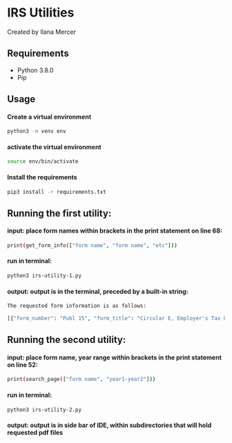 # **IRS Utilities**

Created by Ilana Mercer


## **Requirements**
* Python 3.8.0
* Pip


## **Usage**

#### Create a virtual environment
``` bash
python3 -m venv env
```
#### activate the virtual environment
``` bash
source env/bin/activate
```
#### Install the requirements
```bash
pip3 install -r requirements.txt
```


## **Running the first utility:**
#### **input:** place form names within brackets in the print statement on line 68:
```bash
print(get_form_info(["form name", "form name", "etc"]))
```

#### run in terminal:
```bash
python3 irs-utility-1.py
```

#### **output:** output is in the terminal, preceded by a built-in string:
```bash
The requested form information is as follows:

[{"form_number": "Publ 15", "form_title": "Circular E, Employer's Tax Guide", "min_year": "1988", "max_year": "2021"}, {"form_number": "Form W-2", "form_title": "Wage and Tax Statement (Info Copy Only)", "min_year": "1954", "max_year": "2021"}]
```


## **Running the second utility:**
#### **input:** place form name, year range within brackets in the print statement on line 52:
```bash
print(search_page(["form name", "year1-year2"]))
```

#### run in terminal:
```bash
python3 irs-utility-2.py
```

#### **output:** output is in side bar of IDE, within subdirectories that will hold requested pdf files
